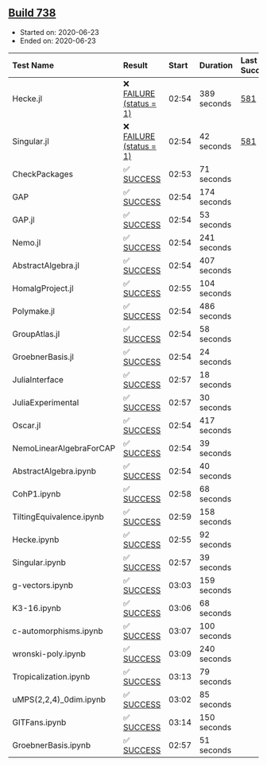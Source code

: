 ## [Build 738](https://oscarci.mathematik.uni-kl.de/job/oscar-julia-1.4/738/)

* Started on: 2020-06-23
* Ended on: 2020-06-23

| Test Name    | Result | Start | Duration | Last Success | First Failure |
|:-------------|:-------|:------|:---------|:-------------|:--------------|
| Hecke.jl | ❌ [FAILURE (status = 1)](https://oscarci.mathematik.uni-kl.de/job/oscar-julia-1.4/738/artifact/logs/build-738/Hecke.jl.log) | 02:54 | 389 seconds | [581](https://oscarci.mathematik.uni-kl.de/job/oscar-julia-1.4/581/) | [582](https://oscarci.mathematik.uni-kl.de/job/oscar-julia-1.4/582/) |
| Singular.jl | ❌ [FAILURE (status = 1)](https://oscarci.mathematik.uni-kl.de/job/oscar-julia-1.4/738/artifact/logs/build-738/Singular.jl.log) | 02:54 | 42 seconds | [581](https://oscarci.mathematik.uni-kl.de/job/oscar-julia-1.4/581/) | [582](https://oscarci.mathematik.uni-kl.de/job/oscar-julia-1.4/582/) |
| CheckPackages | ✅ [SUCCESS](https://oscarci.mathematik.uni-kl.de/job/oscar-julia-1.4/738/artifact/logs/build-738/CheckPackages.log) | 02:53 | 71 seconds |  |  |
| GAP | ✅ [SUCCESS](https://oscarci.mathematik.uni-kl.de/job/oscar-julia-1.4/738/artifact/logs/build-738/GAP.log) | 02:54 | 174 seconds |  |  |
| GAP.jl | ✅ [SUCCESS](https://oscarci.mathematik.uni-kl.de/job/oscar-julia-1.4/738/artifact/logs/build-738/GAP.jl.log) | 02:54 | 53 seconds |  |  |
| Nemo.jl | ✅ [SUCCESS](https://oscarci.mathematik.uni-kl.de/job/oscar-julia-1.4/738/artifact/logs/build-738/Nemo.jl.log) | 02:54 | 241 seconds |  |  |
| AbstractAlgebra.jl | ✅ [SUCCESS](https://oscarci.mathematik.uni-kl.de/job/oscar-julia-1.4/738/artifact/logs/build-738/AbstractAlgebra.jl.log) | 02:54 | 407 seconds |  |  |
| HomalgProject.jl | ✅ [SUCCESS](https://oscarci.mathematik.uni-kl.de/job/oscar-julia-1.4/738/artifact/logs/build-738/HomalgProject.jl.log) | 02:55 | 104 seconds |  |  |
| Polymake.jl | ✅ [SUCCESS](https://oscarci.mathematik.uni-kl.de/job/oscar-julia-1.4/738/artifact/logs/build-738/Polymake.jl.log) | 02:54 | 486 seconds |  |  |
| GroupAtlas.jl | ✅ [SUCCESS](https://oscarci.mathematik.uni-kl.de/job/oscar-julia-1.4/738/artifact/logs/build-738/GroupAtlas.jl.log) | 02:54 | 58 seconds |  |  |
| GroebnerBasis.jl | ✅ [SUCCESS](https://oscarci.mathematik.uni-kl.de/job/oscar-julia-1.4/738/artifact/logs/build-738/GroebnerBasis.jl.log) | 02:54 | 24 seconds |  |  |
| JuliaInterface | ✅ [SUCCESS](https://oscarci.mathematik.uni-kl.de/job/oscar-julia-1.4/738/artifact/logs/build-738/JuliaInterface.log) | 02:57 | 18 seconds |  |  |
| JuliaExperimental | ✅ [SUCCESS](https://oscarci.mathematik.uni-kl.de/job/oscar-julia-1.4/738/artifact/logs/build-738/JuliaExperimental.log) | 02:57 | 30 seconds |  |  |
| Oscar.jl | ✅ [SUCCESS](https://oscarci.mathematik.uni-kl.de/job/oscar-julia-1.4/738/artifact/logs/build-738/Oscar.jl.log) | 02:54 | 417 seconds |  |  |
| NemoLinearAlgebraForCAP | ✅ [SUCCESS](https://oscarci.mathematik.uni-kl.de/job/oscar-julia-1.4/738/artifact/logs/build-738/NemoLinearAlgebraForCAP.log) | 02:54 | 39 seconds |  |  |
| AbstractAlgebra.ipynb | ✅ [SUCCESS](https://oscarci.mathematik.uni-kl.de/job/oscar-julia-1.4/738/artifact/logs/build-738/AbstractAlgebra.ipynb.log) | 02:54 | 40 seconds |  |  |
| CohP1.ipynb | ✅ [SUCCESS](https://oscarci.mathematik.uni-kl.de/job/oscar-julia-1.4/738/artifact/logs/build-738/CohP1.ipynb.log) | 02:58 | 68 seconds |  |  |
| TiltingEquivalence.ipynb | ✅ [SUCCESS](https://oscarci.mathematik.uni-kl.de/job/oscar-julia-1.4/738/artifact/logs/build-738/TiltingEquivalence.ipynb.log) | 02:59 | 158 seconds |  |  |
| Hecke.ipynb | ✅ [SUCCESS](https://oscarci.mathematik.uni-kl.de/job/oscar-julia-1.4/738/artifact/logs/build-738/Hecke.ipynb.log) | 02:55 | 92 seconds |  |  |
| Singular.ipynb | ✅ [SUCCESS](https://oscarci.mathematik.uni-kl.de/job/oscar-julia-1.4/738/artifact/logs/build-738/Singular.ipynb.log) | 02:57 | 39 seconds |  |  |
| g-vectors.ipynb | ✅ [SUCCESS](https://oscarci.mathematik.uni-kl.de/job/oscar-julia-1.4/738/artifact/logs/build-738/g-vectors.ipynb.log) | 03:03 | 159 seconds |  |  |
| K3-16.ipynb | ✅ [SUCCESS](https://oscarci.mathematik.uni-kl.de/job/oscar-julia-1.4/738/artifact/logs/build-738/K3-16.ipynb.log) | 03:06 | 68 seconds |  |  |
| c-automorphisms.ipynb | ✅ [SUCCESS](https://oscarci.mathematik.uni-kl.de/job/oscar-julia-1.4/738/artifact/logs/build-738/c-automorphisms.ipynb.log) | 03:07 | 100 seconds |  |  |
| wronski-poly.ipynb | ✅ [SUCCESS](https://oscarci.mathematik.uni-kl.de/job/oscar-julia-1.4/738/artifact/logs/build-738/wronski-poly.ipynb.log) | 03:09 | 240 seconds |  |  |
| Tropicalization.ipynb | ✅ [SUCCESS](https://oscarci.mathematik.uni-kl.de/job/oscar-julia-1.4/738/artifact/logs/build-738/Tropicalization.ipynb.log) | 03:13 | 79 seconds |  |  |
| uMPS(2,2,4)_0dim.ipynb | ✅ [SUCCESS](https://oscarci.mathematik.uni-kl.de/job/oscar-julia-1.4/738/artifact/logs/build-738/uMPS-2-2-4-_0dim.ipynb.log) | 03:02 | 85 seconds |  |  |
| GITFans.ipynb | ✅ [SUCCESS](https://oscarci.mathematik.uni-kl.de/job/oscar-julia-1.4/738/artifact/logs/build-738/GITFans.ipynb.log) | 03:14 | 150 seconds |  |  |
| GroebnerBasis.ipynb | ✅ [SUCCESS](https://oscarci.mathematik.uni-kl.de/job/oscar-julia-1.4/738/artifact/logs/build-738/GroebnerBasis.ipynb.log) | 02:57 | 51 seconds |  |  |
